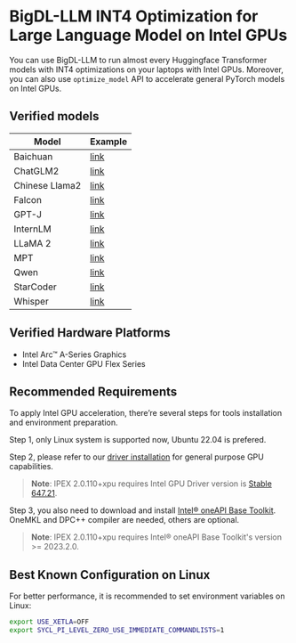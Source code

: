 # BigDL-LLM INT4 Optimization for Large Language Model on Intel GPUs
You can use BigDL-LLM to run almost every Huggingface Transformer models with INT4 optimizations on your laptops with Intel GPUs. Moreover, you can also use `optimize_model` API to accelerate general PyTorch models on Intel GPUs.

## Verified models
| Model      | Example                                                  |
|------------|----------------------------------------------------------|
| Baichuan   | [link](hf-transformers-models/baichuan)          | 
| ChatGLM2   | [link](hf-transformers-models/chatglm2)          |
| Chinese Llama2 | [link](hf-transformers-models/chinese-llama2)|
| Falcon     | [link](hf-transformers-models/falcon)            |
| GPT-J      | [link](hf-transformers-models/gpt-j)             |
| InternLM   | [link](hf-transformers-models/internlm)          |
| LLaMA 2    | [link](hf-transformers-models/llama2)            |
| MPT        | [link](hf-transformers-models/mpt)               |
| Qwen       | [link](hf-transformers-models/qwen)              |
| StarCoder  | [link](hf-transformers-models/starcoder)         |
| Whisper    | [link](hf-transformers-models/whisper)           |

## Verified Hardware Platforms

- Intel Arc™ A-Series Graphics
- Intel Data Center GPU Flex Series

## Recommended Requirements
To apply Intel GPU acceleration, there’re several steps for tools installation and environment preparation.

Step 1, only Linux system is supported now, Ubuntu 22.04 is prefered.

Step 2, please refer to our [driver installation](https://dgpu-docs.intel.com/driver/installation.html) for general purpose GPU capabilities.
> **Note**: IPEX 2.0.110+xpu requires Intel GPU Driver version is [Stable 647.21](https://dgpu-docs.intel.com/releases/stable_647_21_20230714.html).

Step 3, you also need to download and install [Intel® oneAPI Base Toolkit](https://www.intel.com/content/www/us/en/developer/tools/oneapi/base-toolkit-download.html). OneMKL and DPC++ compiler are needed, others are optional.
> **Note**: IPEX 2.0.110+xpu requires Intel® oneAPI Base Toolkit's version >= 2023.2.0.

## Best Known Configuration on Linux
For better performance, it is recommended to set environment variables on Linux:
```bash
export USE_XETLA=OFF
export SYCL_PI_LEVEL_ZERO_USE_IMMEDIATE_COMMANDLISTS=1
```
